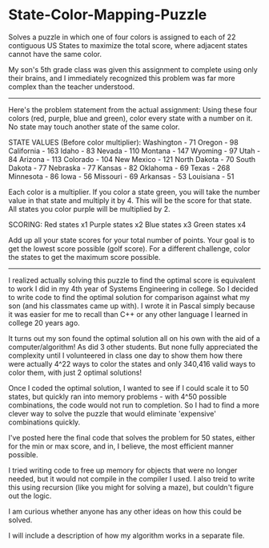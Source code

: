 # State-Color-Mapping-Puzzle
Solves a puzzle in which one of four colors is assigned to each of 22 contiguous US States to maximize the total score, where adjacent states cannot have the same color.

My son's 5th grade class was given this assignment to complete using only their brains, and I immediately recognized this problem was far more complex than the teacher understood. 

-------------------------------------------------------------------------------------------------------------------
Here's the problem statement from the actual assignment:
Using these four colors (red, purple, blue and green), color every state with a number on it. No state may touch another state of the same color. 

STATE VALUES (Before color multiplier):
Washington - 71
Oregon - 98
California - 163
Idaho - 83
Nevada - 110
Montana - 147
Wyoming - 97
Utah - 84
Arizona - 113
Colorado - 104
New Mexico - 121
North Dakota - 70
South Dakota - 77
Nebraska - 77
Kansas - 82
Oklahoma - 69
Texas - 268
Minnesota - 86
Iowa - 56
Missouri - 69
Arkansas - 53
Louisiana - 51

Each color is a multiplier. If you color a state green, you will take the number value in that state and multiply it by 4. This will be the score for that state. All states you color purple will be multiplied by 2.

SCORING:
Red states x1
Purple states x2
Blue states x3
Green states x4

Add up all your state scores for your total number of points. Your goal is to get the lowest score possible (golf score). For a different challenge, color the states to get the maximum score possible.

-------------------------------------------------------------------------------------------------------------------

I realized actually solving this puzzle to find the optimal score is equivalent to work I did in my 4th year of Systems Engineering in college. So I decided to write code to find the optimal solution for comparison against what my son (and his classmates came up with). I wrote it in Pascal simply because it was easier for me to recall than C++ or any other language I learned in college 20 years ago.

It turns out my son found the optimal solution all on his own with the aid of a computer/algorithm! As did 3 other students. But none fully appreciated the complexity until I volunteered in class one day to show them how there were actually 4^22 ways to color the states and only 340,416 valid ways to color them, with just 2 optimal solutions!

Once I coded the optimal solution, I wanted to see if I could scale it to 50 states, but quickly ran into memory problems - with 4^50 possible combinations, the code would not run to completion. So I had to find a more clever way to solve the puzzle that would eliminate 'expensive' combinations quickly.

I've posted here the final code that solves the problem for 50 states, either for the min or max score, and in, I believe, the most efficient manner possible. 

I tried writing code to free up memory for objects that were no longer needed, but it would not compile in the compiler I used.
I also treid to write this using recursion (like you might for solving a maze), but couldn't figure out the logic.

I am curious whether anyone has any other ideas on how this could be solved.

I will include a description of how my algorithm works in a separate file.
